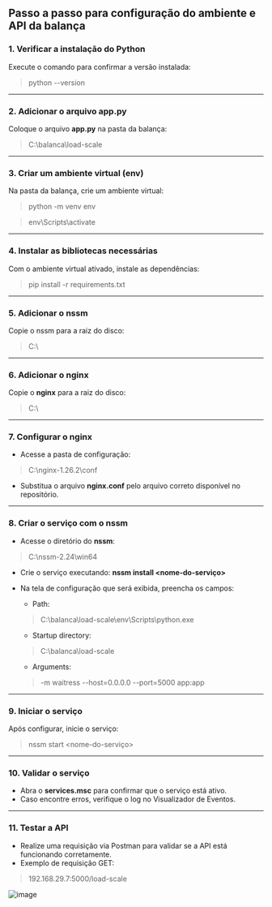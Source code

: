 ## Passo a passo para configuração do ambiente e API da balança

### 1. Verificar a instalação do Python
Execute o comando para confirmar a versão instalada:

> python --version

___

### 2. Adicionar o arquivo **app.py**

Coloque o arquivo **app.py** na pasta da balança:

> C:\balanca\load-scale

___

### 3. Criar um ambiente virtual (env)

Na pasta da balança, crie um ambiente virtual:

> python -m venv env

> env\Scripts\activate

___

### 4. Instalar as bibliotecas necessárias

Com o ambiente virtual ativado, instale as dependências:
> pip install -r requirements.txt

___

### 5. Adicionar o **nssm**

Copie o nssm para a raiz do disco:
> C:\

___

### 6. Adicionar o **nginx**

Copie o **nginx** para a raiz do disco:
> C:\

___

### 7. Configurar o **nginx**

- Acesse a pasta de configuração:
> C:\nginx-1.26.2\conf

- Substitua o arquivo **nginx.conf** pelo arquivo correto disponível no repositório.

___

### 8. Criar o serviço com o **nssm**

- Acesse o diretório do **nssm**:
> C:\nssm-2.24\win64

- Crie o serviço executando:
**nssm install <nome-do-serviço>**

- Na tela de configuração que será exibida, preencha os campos:

    - Path:
    > C:\balanca\load-scale\env\Scripts\python.exe
    - Startup directory:
    > C:\balanca\load-scale
    - Arguments:
    > -m waitress --host=0.0.0.0 --port=5000 app:app

___

### 9. Iniciar o serviço    

Após configurar, inicie o serviço:
> nssm start <nome-do-serviço>

___

### 10. Validar o serviço

- Abra o **services.msc** para confirmar que o serviço está ativo.
- Caso encontre erros, verifique o log no Visualizador de Eventos.

___

### 11. Testar a API

- Realize uma requisição via Postman para validar se a API está funcionando corretamente.
- Exemplo de requisição GET: 
> 192.168.29.7:5000/load-scale

![image](https://github.com/user-attachments/assets/dd23bb8f-3fa9-47d7-8d91-b2f312985ddc)

